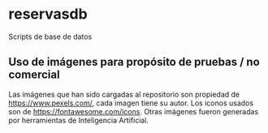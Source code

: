 # reservasdb
Scripts de base de datos


## Uso de imágenes para propósito de pruebas / no comercial
Las imágenes que han sido cargadas al repositorio son propiedad de https://www.pexels.com/, cada imagen tiene su autor.
Los iconos usados son de https://fontawesome.com/icons.
Otras imágenes fueron generadas por herramientas de Inteligencia Artificial.

